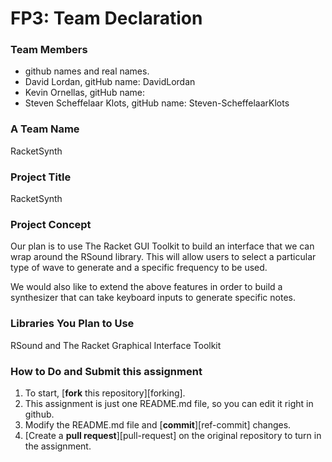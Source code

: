 # FP3: Team Declaration

### Team Members
* github names and real names.
* David Lordan, gitHub name: DavidLordan
* Kevin Ornellas, gitHub name:
* Steven Scheffelaar Klots, gitHub name: Steven-ScheffelaarKlots


### A Team Name
RacketSynth

### Project Title
RacketSynth

### Project Concept
Our plan is to use The Racket GUI Toolkit to build an interface that we can wrap around the RSound library. 
This will allow users to select a particular type of wave to generate and a specific frequency to be used.

We would also like to extend the above features in order to build a synthesizer that can take keyboard inputs
to generate specific notes. 

### Libraries You Plan to Use 
RSound and The Racket Graphical Interface Toolkit

### How to Do and Submit this assignment

1. To start, [**fork** this repository][forking].
1. This assignment is just one README.md file, so you can edit it right in github.
1. Modify the README.md file and [**commit**][ref-commit] changes.
1. [Create a **pull request**][pull-request] on the original repository to turn in the assignment.


